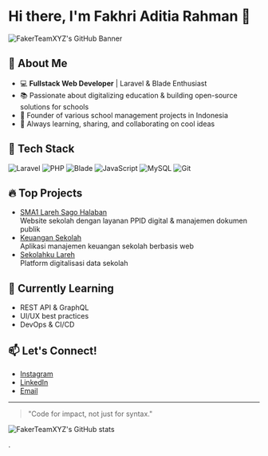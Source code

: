 # Hi there, I'm Fakhri Aditia Rahman 👋

![FakerTeamXYZ's GitHub Banner](https://images.unsplash.com/photo-1461749280684-dccba630e2f6?fit=crop&w=1200&q=80)

## 🚀 About Me

- 💻 **Fullstack Web Developer** | Laravel & Blade Enthusiast  
- 📚 Passionate about digitalizing education & building open-source solutions for schools
- 🏫 Founder of various school management projects in Indonesia
- 🎯 Always learning, sharing, and collaborating on cool ideas

## 🧰 Tech Stack

![Laravel](https://img.shields.io/badge/-Laravel-red?logo=laravel&logoColor=white)
![PHP](https://img.shields.io/badge/-PHP-777bb4?logo=php&logoColor=white)
![Blade](https://img.shields.io/badge/-Blade-2d2d2d?logo=laravel&logoColor=white)
![JavaScript](https://img.shields.io/badge/-JavaScript-f7e018?logo=javascript&logoColor=white)
![MySQL](https://img.shields.io/badge/-MySQL-4479A1?logo=mysql&logoColor=white)
![Git](https://img.shields.io/badge/-Git-black?logo=git&logoColor=white)

## 🔥 Top Projects

- [SMA1 Lareh Sago Halaban](https://github.com/fakerteamxyz/sma1_larehsagohalaban)  
  Website sekolah dengan layanan PPID digital & manajemen dokumen publik
- [Keuangan Sekolah](https://github.com/fakerteamxyz/keuangan)  
  Aplikasi manajemen keuangan sekolah berbasis web
- [Sekolahku Lareh](https://github.com/fakerteamxyz/sekolahku-lareh)  
  Platform digitalisasi data sekolah

## 🌱 Currently Learning

- REST API & GraphQL
- UI/UX best practices
- DevOps & CI/CD

## 📫 Let's Connect!

- [Instagram](https://www.instagram.com/fvkhriar?igsh=MTUwemJhb2Vvc3RuNw==) <!-- Isi dengan username -->
- [LinkedIn](https://www.linkedin.com/in/fakhri-aditia-rahman-36b54229b?utm_source=share&utm_campaign=share_via&utm_content=profile&utm_medium=android_app) <!-- Isi dengan username -->
- [Email](mailto:fakhriaditiarahman12@gmail.com)

---

> "Code for impact, not just for syntax."

![FakerTeamXYZ's GitHub stats](https://github-readme-stats.vercel.app/api?username=fakerteamxyz&show_icons=true&theme=radical)


.